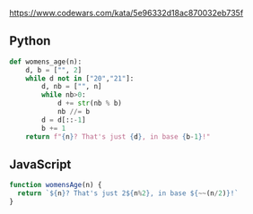 https://www.codewars.com/kata/5e96332d18ac870032eb735f

## Python
```python
def womens_age(n):
    d, b = ["", 2]
    while d not in ["20","21"]:
        d, nb = ["", n]
        while nb>0:
            d += str(nb % b)
            nb //= b
        d = d[::-1]
        b += 1
    return f"{n}? That's just {d}, in base {b-1}!"
```

## JavaScript
```js
function womensAge(n) {
  return `${n}? That's just 2${n%2}, in base ${~~(n/2)}!`
}
```